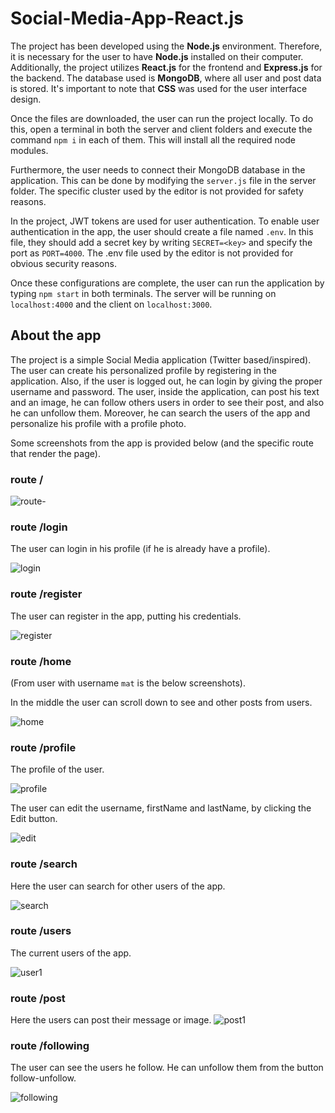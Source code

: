 # Social-Media-App-React.js

The project has been developed using the __Node.js__ environment. Therefore, it is necessary for the user to have __Node.js__ installed on their computer. Additionally, the project utilizes __React.js__ for the frontend and __Express.js__ for the backend. The database used is __MongoDB__, where all user and post data is stored. It's important to note that __CSS__ was used for the user interface design.

Once the files are downloaded, the user can run the project locally. To do this, open a terminal in both the server and client folders and execute the command `npm i` in each of them. This will install all the required node modules.

Furthermore, the user needs to connect their MongoDB database in the application. This can be done by modifying the `server.js` file in the server folder. The specific cluster used by the editor is not provided for safety reasons.

In the project, JWT tokens are used for user authentication. To enable user authentication in the app, the user should create a file named `.env`. In this file, they should add a secret key by writing `SECRET=<key>` and specify the port as `PORT=4000`. The .env file used by the editor is not provided for obvious security reasons.

Once these configurations are complete, the user can run the application by typing `npm start` in both terminals. The server will be running on `localhost:4000` and the client on `localhost:3000`.


## About the app

The project is a simple Social Media application (Twitter based/inspired). The user can create his personalized profile by registering in the application. Also, if the user is logged out, he can login by giving the proper username and password. The user, inside the application, can post his text and an image, he can follow others users in order to see their post, and also he can unfollow them. Moreover, he can search the users of the app and personalize his profile with a profile photo.

Some screenshots from the app is provided below (and the specific route that render the page).

### route /

![route-](https://github.com/skavvathas/Social-Media-App-React.js/assets/122029632/5949f575-c290-465a-9797-d303c13290fb)


###  route /login

The user can login in his profile (if he is already have a profile).

![login](https://github.com/skavvathas/Social-Media-App-React.js/assets/122029632/2707ace6-2bc9-4b50-b8bd-95699152c9c8)

###  route /register

The user can register in the app, putting his credentials.

![register](https://github.com/skavvathas/Social-Media-App-React.js/assets/122029632/c519ea1d-e546-4dc5-8517-aaad288f2750)


###  route /home

(From user with username `mat` is the below screenshots).

In the middle the user can scroll down to see and other posts from users.

![home](https://github.com/skavvathas/Social-Media-App-React.js/assets/122029632/914eb6ed-9848-429e-97af-777258ef4269)

###  route /profile

The profile of the user.

![profile](https://github.com/skavvathas/Social-Media-App-React.js/assets/122029632/69327b81-47f1-41c4-9afd-00fe31ebc994)

The user can edit the username, firstName and lastName, by clicking the Edit button.

![edit](https://github.com/skavvathas/Social-Media-App-React.js/assets/122029632/b7dc9a48-2dd6-45ab-a9cc-bc7318d808db)



###  route /search
Here the user can search for other users of the app.

![search](https://github.com/skavvathas/Social-Media-App-React.js/assets/122029632/a2d1c8c4-fab4-4353-8f1d-df0ef2eeb4b8)


###  route /users

The current users of the app.

![user1](https://github.com/skavvathas/Social-Media-App-React.js/assets/122029632/43a5f366-97e1-4253-84c6-af6c93d33ba0)


###  route /post
Here the users can post their message or image.
![post1](https://github.com/skavvathas/Social-Media-App-React.js/assets/122029632/3fa4d483-b0da-4e85-8c50-ff4ce9c97254)

### route /following

The user can see the users he follow. He can unfollow them from the button follow-unfollow.

![following](https://github.com/skavvathas/Social-Media-App-React.js/assets/122029632/5fb1a70c-54cf-4729-bb51-f58602b64f80)
